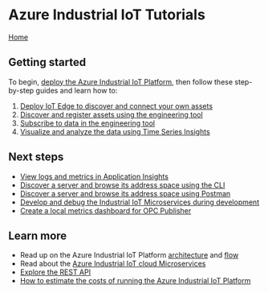 # Azure Industrial IoT Tutorials

[Home](../readme.md)

## Getting started

To begin, [deploy the Azure Industrial IoT Platform](../deploy/howto-deploy-all-in-one.md), then follow these step-by-step guides and learn how to:

1. [Deploy IoT Edge to discover and connect your own assets](../deploy/howto-install-iot-edge.md)
2. [Discover and register assets using the engineering tool](tut-discover-assets.md)
3. [Subscribe to data in the engineering tool](tut-publish-data.md)
4. [Visualize and analyze the data using Time Series Insights](tut-timeseriesinsights.md)

## Next steps

- [View logs and metrics in Application Insights](tut-applicationinsights.md)
- [Discover a server and browse its address space using the CLI](tut-use-cli.md)
- [Discover a server and browse its address space using Postman](tut-use-postman.md)
- [Develop and debug the Industrial IoT Microservices during development](../deploy/howto-run-microservices-locally.md)
- [Create a local metrics dashboard for OPC Publisher](prometheus-metrics/MetricsDashboard.md)

## Learn more

- Read up on the Azure Industrial IoT Platform [architecture](../architecture.md) and [flow](../architecture-flow.md)
- Read about the [Azure Industrial IoT cloud Microservices](../services/readme.md)
- [Explore the REST API](../api/readme.md)
- [How to estimate the costs of running the Azure Industrial IoT Platform](tut-iiot-cost-estimation.md)
